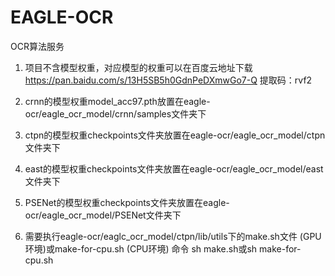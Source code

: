 # EAGLE-OCR
OCR算法服务


1. 项目不含模型权重，对应模型的权重可以在百度云地址下载
https://pan.baidu.com/s/13H5SB5h0GdnPeDXmwGo7-Q
提取码：rvf2

2. crnn的模型权重model_acc97.pth放置在eagle-ocr/eagle_ocr_model/crnn/samples文件夹下

3. ctpn的模型权重checkpoints文件夹放置在eagle-ocr/eagle_ocr_model/ctpn文件夹下

4. east的模型权重checkpoints文件夹放置在eagle-ocr/eagle_ocr_model/east文件夹下

5. PSENet的模型权重checkpoints文件夹放置在eagle-ocr/eagle_ocr_model/PSENet文件夹下

6. 需要执行eagle-ocr/eaglc_ocr_model/ctpn/lib/utils下的make.sh文件 (GPU环境)或make-for-cpu.sh (CPU环境) 命令 sh make.sh或sh make-for-cpu.sh


